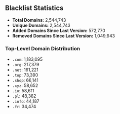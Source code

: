 ## Blacklist Statistics

- **Total Domains:** 2,544,743
- **Unique Domains:** 2,544,743
- **Added Domains Since Last Version:** 572,770
- **Removed Domains Since Last Version:** 1,049,943

### Top-Level Domain Distribution

-  `.com`: 1,183,095
-  `.org`: 217,379
-  `.net`: 161,221
-  `.top`: 73,390
-  `.shop`: 66,141
-  `.xyz`: 58,652
-  `.io`: 58,611
-  `.pl`: 48,382
-  `.info`: 44,187
-  `.fr`: 34,474
